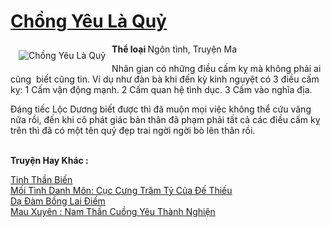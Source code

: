 <a href="https://utruyen.com/chong-yeu-la-quy/19236/" title="Chồng Yêu Là Quỷ"><h1>Chồng Yêu Là Quỷ</h1></a><div style="display:table"><img align="right" style="float: left; padding: 10px;" src="https://utruyen.com/images/story/200x260/chong-yeu-la-quy.jpg" alt="Chồng Yêu Là Quỷ"><b>Thể loại </b>Ngôn tình, Truyện Ma<p></p>Nhân gian có những điều cấm kỵ mà không phải ai cũng  biết cũng tin. Ví dụ như đàn bà khi đến kỳ kinh nguyệt có 3 điều cấm kỵ: 1 Cấm vận động mạnh. 2 Cấm quan hệ tình dục. 3 Cấm vào nghĩa địa.<p></p>Đáng tiếc Lộc Dương biết được thì đã muộn mọi việc không thể cứu vãng nữa rồi, đến khi cô phát giác bản thân đã phạm phải tất cả các điều cấm kỵ trên thì đã có một tên quỷ đẹp trai ngời ngời bò lên thân rồi.</div><p><br><b>Truyện Hay Khác :</b></p><a href="https://utruyen.com/tinh-than-bien/331/" alt="Tinh Thần Biến">Tinh Thần Biến</a><br/><a href="https://github.com/quanluxury/ngontinhhot/tree/master/truyenhay/17394/" alt="Mối Tình Danh Môn: Cục Cưng Trăm Tỷ Của Đế Thiếu">Mối Tình Danh Môn: Cục Cưng Trăm Tỷ Của Đế Thiếu</a><br/><a href="https://github.com/quanluxury/ngontinhhot/tree/master/truyenhay/20339/" alt="Dạ Đàm Bồng Lai Điếm">Dạ Đàm Bồng Lai Điếm</a><br/><a href="https://github.com/quanluxury/ngontinhhot/tree/master/truyenhay/19509/" alt="Mau Xuyên : Nam Thần Cuồng Yêu Thành Nghiện">Mau Xuyên : Nam Thần Cuồng Yêu Thành Nghiện</a><br/>